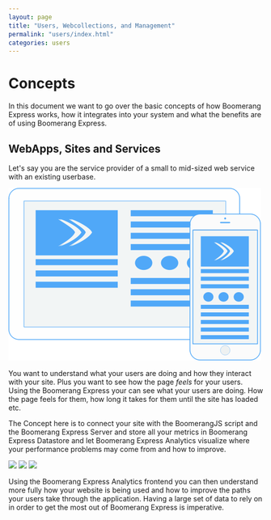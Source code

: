 ```yaml
---
layout: page
title: "Users, Webcollections, and Management"
permalink: "users/index.html"
categories: users
---
```


# Concepts

In this document we want to go over the basic concepts of how Boomerang Express works, how it
integrates into your system and what the benefits are of using Boomerang Express.


## WebApps, Sites and Services

Let's say you are the service provider of a small to mid-sized web service with an existing
userbase. 

<div class="text-center">
  <img id="generic-website" src="/assets/img/content/generic-website.png"></img>
</div>

You want to understand what your users are doing and how they interact with your site. Plus you
want to see how the page *feels* for your users.
Using the Boomerang Express your can see what your users are doing. How the page feels for them,
how long it takes for them until the site has loaded etc.

The Concept here is to connect your site with the BoomerangJS script and the Boomerang Express Server
and store all your metrics in Boomerang Express Datastore and let Boomerang Express Analytics visualize
where your performance problems may come from and how to improve.

<div class="text-center" id="combo-three">
<img src="{{ site.url}}/assets/img/content/generic-website.png"></img>
<img id="icon" src="{{ site.url}}/assets/img/icon.png"></img>
<img src="{{ site.url}}/assets/img/content/boomerang-database.png"></img>
</div>

Using the Boomerang Express Analytics frontend you can then understand more fully how your website
is being used and how to improve the paths your users take through the application.
Having a large set of data to rely on in order to get the most out of Boomerang Express is imperative.

